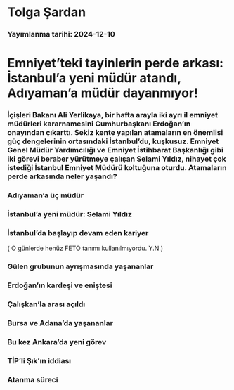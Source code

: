 # Tolga Şardan

### Yayımlanma tarihi: 2024-12-10

# Emniyet’teki tayinlerin perde arkası: İstanbul’a yeni müdür atandı, Adıyaman’a müdür dayanmıyor!


### İçişleri Bakanı Ali Yerlikaya, bir hafta arayla iki ayrı il emniyet müdürleri kararnamesini Cumhurbaşkanı Erdoğan’ın onayından çıkarttı. Sekiz kente yapılan atamaların en önemlisi güç dengelerinin ortasındaki İstanbul’du, kuşkusuz. Emniyet Genel Müdür Yardımcılığı ve Emniyet İstihbarat Başkanlığı gibi iki görevi beraber yürütmeye çalışan Selami Yıldız, nihayet çok istediği İstanbul Emniyet Müdürü koltuğuna oturdu. Atamaların perde arkasında neler yaşandı?


### Adıyaman’a üç müdür


### İstanbul’a yeni müdür: Selami Yıldız


### İstanbul’da başlayıp devam eden kariyer

( O günlerde henüz FETÖ tanımı kullanılmıyordu. Y.N.)


### Gülen grubunun ayrışmasında yaşananlar


### Erdoğan’ın kardeşi ve eniştesi


### Çalışkan’la arası açıldı


### Bursa ve Adana’da yaşananlar


### Bu kez Ankara’da yeni görev


### TİP’li Şık’ın iddiası


### Atanma süreci

